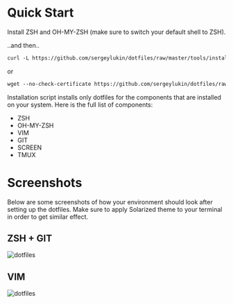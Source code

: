 Quick Start
===========

Install ZSH and OH-MY-ZSH (make sure to switch your default shell to ZSH).

..and then..

``` html
curl -L https://github.com/sergeylukin/dotfiles/raw/master/tools/install.sh | sh
```

or

``` html
wget --no-check-certificate https://github.com/sergeylukin/dotfiles/raw/master/tools/install.sh -O - | sh
```

Installation script installs only dotfiles for the components that are installed on
your system. Here is the full list of components:

* ZSH
* OH-MY-ZSH
* VIM
* GIT
* SCREEN
* TMUX

Screenshots
===========

Below are some screenshots of how your environment should look after setting
up the dotfiles. Make sure to apply Solarized theme to your terminal in order
to get similar effect.

ZSH + GIT
----------

![dotfiles](https://raw.github.com/sergeylukin/dotfiles/master/img/screen-zsh-git.jpg)

VIM
---

![dotfiles](https://raw.github.com/sergeylukin/dotfiles/master/img/screen-vim.jpg)
